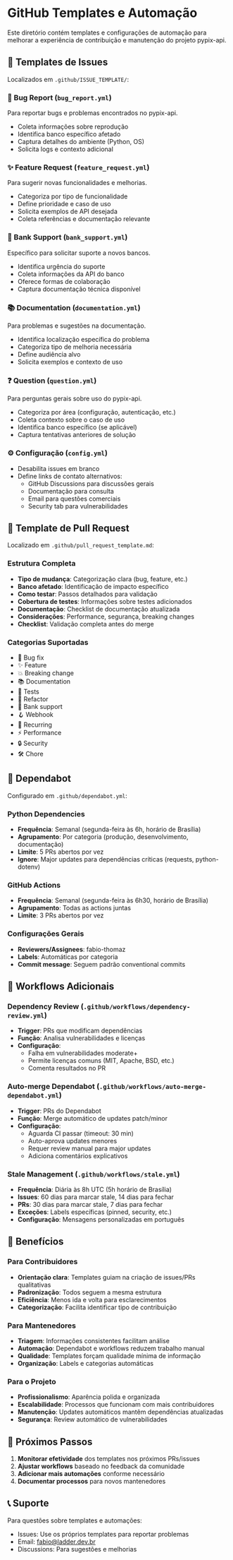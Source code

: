 # GitHub Templates e Automação

Este diretório contém templates e configurações de automação para melhorar a experiência de contribuição e manutenção do projeto pypix-api.

## 📝 Templates de Issues

Localizados em `.github/ISSUE_TEMPLATE/`:

### 🐛 Bug Report (`bug_report.yml`)
Para reportar bugs e problemas encontrados no pypix-api.
- Coleta informações sobre reprodução
- Identifica banco específico afetado
- Captura detalhes do ambiente (Python, OS)
- Solicita logs e contexto adicional

### ✨ Feature Request (`feature_request.yml`)
Para sugerir novas funcionalidades e melhorias.
- Categoriza por tipo de funcionalidade
- Define prioridade e caso de uso
- Solicita exemplos de API desejada
- Coleta referências e documentação relevante

### 🏦 Bank Support (`bank_support.yml`)
Específico para solicitar suporte a novos bancos.
- Identifica urgência do suporte
- Coleta informações da API do banco
- Oferece formas de colaboração
- Captura documentação técnica disponível

### 📚 Documentation (`documentation.yml`)
Para problemas e sugestões na documentação.
- Identifica localização específica do problema
- Categoriza tipo de melhoria necessária
- Define audiência alvo
- Solicita exemplos e contexto de uso

### ❓ Question (`question.yml`)
Para perguntas gerais sobre uso do pypix-api.
- Categoriza por área (configuração, autenticação, etc.)
- Coleta contexto sobre o caso de uso
- Identifica banco específico (se aplicável)
- Captura tentativas anteriores de solução

### ⚙️ Configuração (`config.yml`)
- Desabilita issues em branco
- Define links de contato alternativos:
  - GitHub Discussions para discussões gerais
  - Documentação para consulta
  - Email para questões comerciais
  - Security tab para vulnerabilidades

## 🔄 Template de Pull Request

Localizado em `.github/pull_request_template.md`:

### Estrutura Completa
- **Tipo de mudança**: Categorização clara (bug, feature, etc.)
- **Banco afetado**: Identificação de impacto específico
- **Como testar**: Passos detalhados para validação
- **Cobertura de testes**: Informações sobre testes adicionados
- **Documentação**: Checklist de documentação atualizada
- **Considerações**: Performance, segurança, breaking changes
- **Checklist**: Validação completa antes do merge

### Categorias Suportadas
- 🐛 Bug fix
- ✨ Feature
- 💥 Breaking change
- 📚 Documentation
- 🧪 Tests
- 🔧 Refactor
- 🏦 Bank support
- 🪝 Webhook
- 🔄 Recurring
- ⚡ Performance
- 🔒 Security
- 🛠️ Chore

## 🤖 Dependabot

Configurado em `.github/dependabot.yml`:

### Python Dependencies
- **Frequência**: Semanal (segunda-feira às 6h, horário de Brasília)
- **Agrupamento**: Por categoria (produção, desenvolvimento, documentação)
- **Limite**: 5 PRs abertos por vez
- **Ignore**: Major updates para dependências críticas (requests, python-dotenv)

### GitHub Actions
- **Frequência**: Semanal (segunda-feira às 6h30, horário de Brasília)
- **Agrupamento**: Todas as actions juntas
- **Limite**: 3 PRs abertos por vez

### Configurações Gerais
- **Reviewers/Assignees**: fabio-thomaz
- **Labels**: Automáticas por categoria
- **Commit message**: Seguem padrão conventional commits

## 🔄 Workflows Adicionais

### Dependency Review (`.github/workflows/dependency-review.yml`)
- **Trigger**: PRs que modificam dependências
- **Função**: Analisa vulnerabilidades e licenças
- **Configuração**:
  - Falha em vulnerabilidades moderate+
  - Permite licenças comuns (MIT, Apache, BSD, etc.)
  - Comenta resultados no PR

### Auto-merge Dependabot (`.github/workflows/auto-merge-dependabot.yml`)
- **Trigger**: PRs do Dependabot
- **Função**: Merge automático de updates patch/minor
- **Configuração**:
  - Aguarda CI passar (timeout: 30 min)
  - Auto-aprova updates menores
  - Requer review manual para major updates
  - Adiciona comentários explicativos

### Stale Management (`.github/workflows/stale.yml`)
- **Frequência**: Diária às 8h UTC (5h horário de Brasília)
- **Issues**: 60 dias para marcar stale, 14 dias para fechar
- **PRs**: 30 dias para marcar stale, 7 dias para fechar
- **Exceções**: Labels específicas (pinned, security, etc.)
- **Configuração**: Mensagens personalizadas em português

## 🎯 Benefícios

### Para Contribuidores
- **Orientação clara**: Templates guiam na criação de issues/PRs qualitativas
- **Padronização**: Todos seguem a mesma estrutura
- **Eficiência**: Menos ida e volta para esclarecimentos
- **Categorização**: Facilita identificar tipo de contribuição

### Para Mantenedores
- **Triagem**: Informações consistentes facilitam análise
- **Automação**: Dependabot e workflows reduzem trabalho manual
- **Qualidade**: Templates forçam qualidade mínima de informação
- **Organização**: Labels e categorias automáticas

### Para o Projeto
- **Profissionalismo**: Aparência polida e organizada
- **Escalabilidade**: Processos que funcionam com mais contribuidores
- **Manutenção**: Updates automáticos mantêm dependências atualizadas
- **Segurança**: Review automático de vulnerabilidades

## 🚀 Próximos Passos

1. **Monitorar efetividade** dos templates nos próximos PRs/issues
2. **Ajustar workflows** baseado no feedback da comunidade
3. **Adicionar mais automações** conforme necessário
4. **Documentar processos** para novos mantenedores

## 📞 Suporte

Para questões sobre templates e automações:
- Issues: Use os próprios templates para reportar problemas
- Email: fabio@ladder.dev.br
- Discussions: Para sugestões e melhorias
